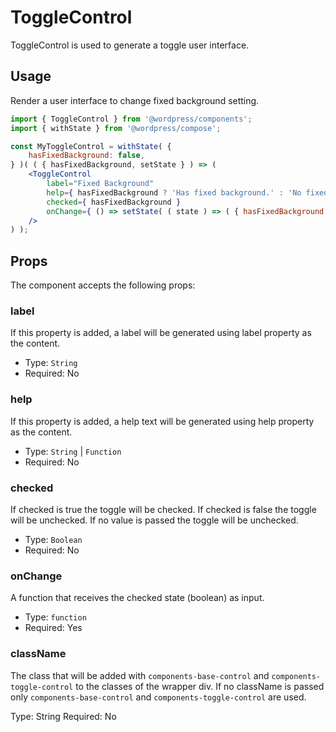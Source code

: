 # ToggleControl

ToggleControl is used to generate a toggle user interface.


## Usage

Render a user interface to change fixed background setting.
```jsx
import { ToggleControl } from '@wordpress/components';
import { withState } from '@wordpress/compose';

const MyToggleControl = withState( {
	hasFixedBackground: false,
} )( ( { hasFixedBackground, setState } ) => ( 
	<ToggleControl
		label="Fixed Background"
		help={ hasFixedBackground ? 'Has fixed background.' : 'No fixed background.' } 
		checked={ hasFixedBackground }
		onChange={ () => setState( ( state ) => ( { hasFixedBackground: ! state.hasFixedBackground } ) ) }
	/>
) );
```

## Props

The component accepts the following props:

### label

If this property is added, a label will be generated using label property as the content.

- Type: `String`
- Required: No

### help

If this property is added, a help text will be generated using help property as the content.

- Type: `String` | `Function`
- Required: No

### checked

If checked is true the toggle will be checked. If checked is false the toggle will be unchecked.
If no value is passed the toggle will be unchecked.

- Type: `Boolean`
- Required: No

### onChange

A function that receives the checked state (boolean) as input.

- Type: `function`
- Required: Yes

### className

The class that will be added with `components-base-control` and `components-toggle-control` to the classes of the wrapper div. If no className is passed only `components-base-control` and `components-toggle-control` are used.

Type: String
Required: No

